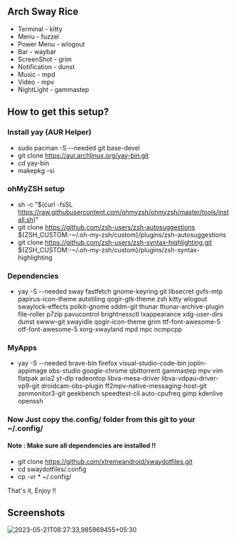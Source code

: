 ## Arch Sway Rice
* Terminal - kitty
* Menu - fuzzel
* Power Menu - wlogout
* Bar - waybar
* ScreenShot - grim
* Notification - dunst
* Music - mpd
* Video - mpv
* NightLight - gammastep

## How to get this setup?

### Install yay (AUR Helper)
* sudo pacman -S --needed git base-devel
* git clone https://aur.archlinux.org/yay-bin.git
* cd yay-bin
* makepkg -si

### ohMyZSH setup
* sh -c "$(curl -fsSL https://raw.githubusercontent.com/ohmyzsh/ohmyzsh/master/tools/install.sh)"
* git clone https://github.com/zsh-users/zsh-autosuggestions ${ZSH_CUSTOM:-~/.oh-my-zsh/custom}/plugins/zsh-autosuggestions
* git clone https://github.com/zsh-users/zsh-syntax-highlighting.git ${ZSH_CUSTOM:-~/.oh-my-zsh/custom}/plugins/zsh-syntax-highlighting

### Dependencies

* yay -S --needed sway fastfetch gnome-keyring git libsecret gvfs-mtp papirus-icon-theme autotiling qogir-gtk-theme zsh kitty wlogout swaylock-effects polkit-gnome sddm-git thunar thunar-archive-plugin file-roller p7zip pavucontrol brightnessctl lxappearance xdg-user-dirs dunst swww-git swayidle qogir-icon-theme grim ttf-font-awesome-5 otf-font-awesome-5 xorg-xwayland mpd mpc ncmpcpp

### MyApps

* yay -S --needed brave-bin firefox visual-studio-code-bin joplin-appimage obs-studio google-chrome qbittorrent gammastep mpv  vim flatpak aria2 yt-dlp radeontop libva-mesa-driver libva-vdpau-driver-vp9-git droidcam-obs-plugin ff2mpv-native-messaging-host-git zenmonitor3-git geekbench speedtest-cli auto-cpufreq gimp kdenlive openssh

### Now Just copy the.config/ folder from this git to your ~/.config/

#### Note : Make sure all dependencies are installed !!

* git clone https://github.com/xtremeandroid/swaydotfiles.git
* cd swaydotfiles/.config
* cp -vr * ~/.config/

That's it, Enjoy !!

## Screenshots
![2023-05-21T08:27:33,985969455+05:30](https://github.com/xtremeandroid/swaydotfiles/assets/62198074/c8b78bba-3d22-4868-945a-94e83dd96d0b)
